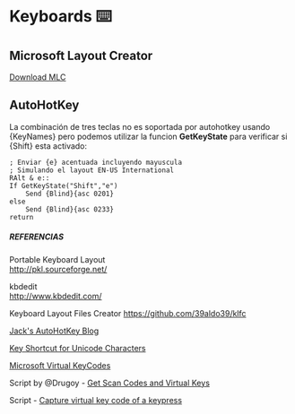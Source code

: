 # Keyboards :keyboard:


## Microsoft Layout Creator
[Download MLC](https://www.microsoft.com/en-us/download/details.aspx?displaylang=en&id=22339)


## AutoHotKey

La combinación de tres teclas no es soportada por autohotkey usando {KeyNames} pero podemos utilizar la funcion **GetKeyState** para verificar si {Shift} esta activado:
``` ahk
; Enviar {e} acentuada incluyendo mayuscula
; Simulando el layout EN-US International
RAlt & e::
If GetKeyState("Shift","e")
	Send {Blind}{asc 0201}
else
	Send {Blind}{asc 0233}
return

```

##### REFERENCIAS

Portable Keyboard Layout <br>
http://pkl.sourceforge.net/

kbdedit <br>
http://www.kbdedit.com/

Keyboard Layout Files Creator
https://github.com/39aldo39/klfc <br>

[Jack's AutoHotKey Blog](https://jacksautohotkeyblog.wordpress.com/category/autohotkey/virtual-key-codes/)

[Key Shortcut for Unicode Characters ](https://www.key-shortcut.com/en/writing-systems/35-symbols/symbols-typography/)

[Microsoft Virtual KeyCodes ](https://docs.microsoft.com/en-us/windows/win32/inputdev/virtual-key-codes)

Script by @Drugoy - [Get Scan Codes and Virtual Keys](https://github.com/Drugoy/Autohotkey-scripts-.ahk/blob/master/DevTools/Get%20SC%20and%20VK%20(new).ahk)

Script - [Capture virtual key code of a keypress](https://autohotkey.com/board/topic/80592-how-to-capture-virtual-key-code-of-a-keypress/)